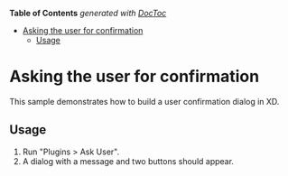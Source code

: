 <!-- START doctoc generated TOC please keep comment here to allow auto update -->
<!-- DON'T EDIT THIS SECTION, INSTEAD RE-RUN doctoc TO UPDATE -->
**Table of Contents**  *generated with [DocToc](https://github.com/thlorenz/doctoc)*

- [Asking the user for confirmation](#asking-the-user-for-confirmation)
  - [Usage](#usage)

<!-- END doctoc generated TOC please keep comment here to allow auto update -->

# Asking the user for confirmation

This sample demonstrates how to build a user confirmation dialog in XD.

## Usage

1. Run "Plugins > Ask User".
1. A dialog with a message and two buttons should appear.
